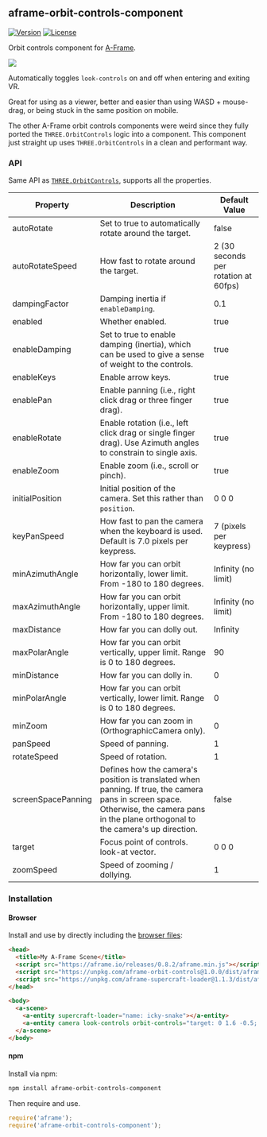 ## aframe-orbit-controls-component

[![Version](http://img.shields.io/npm/v/aframe-orbit-controls-component.svg?style=flat-square)](https://npmjs.org/package/aframe-orbit-controls-component)
[![License](http://img.shields.io/npm/l/aframe-orbit-controls-component.svg?style=flat-square)](https://npmjs.org/package/aframe-orbit-controls-component)

Orbit controls component for [A-Frame](https://aframe.io).

![](https://user-images.githubusercontent.com/674727/41206637-d58d7ec0-6cbb-11e8-8161-966396f45b79.gif)

Automatically toggles `look-controls` on and off when entering and exiting VR.

Great for using as a viewer, better and easier than using WASD + mouse-drag,
or being stuck in the same position on mobile.

The other A-Frame orbit controls components were weird since they fully ported
the `THREE.OrbitControls` logic into a component. This component just straight
up uses `THREE.OrbitControls` in a clean and performant way.

### API

Same API as
[`THREE.OrbitControls`](https://threejs.org/docs/#examples/controls/OrbitControls),
supports all the properties.

| Property           | Description                                                                                                                                                                              | Default Value                        |
| --------           | -----------                                                                                                                                                                              | -------------                        |
| autoRotate         | Set to true to automatically rotate around the target.                                                                                                                                   | false                                |
| autoRotateSpeed    | How fast to rotate around the target.                                                                                                                                                    | 2 (30 seconds per rotation at 60fps) |
| dampingFactor      | Damping inertia if `enableDamping`.                                                                                                                                                      | 0.1                                  |
| enabled            | Whether enabled.                                                                                                                                                                         | true                                 |
| enableDamping      | Set to true to enable damping (inertia), which can be used to give a sense of weight to the controls.                                                                                    | true                                 |
| enableKeys         | Enable arrow keys.                                                                                                                                                                       | true                                 |
| enablePan          | Enable panning (i.e., right click drag or three finger drag).                                                                                                                            | true                                 |
| enableRotate       | Enable rotation (i.e., left click drag or single finger drag). Use Azimuth angles to constrain to single axis.                                                                           | true                                 |
| enableZoom         | Enable zoom (i.e., scroll or pinch).                                                                                                                                                     | true                                 |
| initialPosition    | Initial position of the camera. Set this rather than `position`.                                                                                                                         | 0 0 0                                |
| keyPanSpeed        | How fast to pan the camera when the keyboard is used. Default is 7.0 pixels per keypress.                                                                                                | 7 (pixels per keypress)              |
| minAzimuthAngle    | How far you can orbit horizontally, lower limit. From -180 to 180 degrees.                                                                                                               | Infinity (no limit)                  |
| maxAzimuthAngle    | How far you can orbit horizontally, upper limit. From -180 to 180 degrees.                                                                                                               | Infinity (no limit)                  |
| maxDistance        | How far you can dolly out.                                                                                                                                                               | Infinity                             |
| maxPolarAngle      | How far you can orbit vertically, upper limit. Range is 0 to 180 degrees.                                                                                                                | 90                                   |
| minDistance        | How far you can dolly in.                                                                                                                                                                | 0                                    |
| minPolarAngle      | How far you can orbit vertically, lower limit. Range is 0 to 180 degrees.                                                                                                                | 0                                    |
| minZoom            | How far you can zoom in (OrthographicCamera only).                                                                                                                                       | 0                                    |
| panSpeed           | Speed of panning.                                                                                                                                                                        | 1                                    |
| rotateSpeed        | Speed of rotation.                                                                                                                                                                       | 1                                    |
| screenSpacePanning | Defines how the camera's position is translated when panning. If true, the camera pans in screen space. Otherwise, the camera pans in the plane orthogonal to the camera's up direction. | false                                |
| target             | Focus point of controls. look-at vector.                                                                                                                                                 | 0 0 0                                |
| zoomSpeed          | Speed of zooming / dollying.                                                                                                                                                             | 1                                    |

### Installation

#### Browser

Install and use by directly including the [browser files](dist):

```html
<head>
  <title>My A-Frame Scene</title>
  <script src="https://aframe.io/releases/0.8.2/aframe.min.js"></script>
  <script src="https://unpkg.com/aframe-orbit-controls@1.0.0/dist/aframe-orbit-controls.min.js"></script>
  <script src="https://unpkg.com/aframe-supercraft-loader@1.1.3/dist/aframe-supercraft-loader.js"></script>
</head>

<body>
  <a-scene>
    <a-entity supercraft-loader="name: icky-snake"></a-entity>
    <a-entity camera look-controls orbit-controls="target: 0 1.6 -0.5; minDistance: 0.5; maxDistance: 180; initialPosition: 0 5 15"></a-entity>
  </a-scene>
</body>
```

#### npm

Install via npm:

```bash
npm install aframe-orbit-controls-component
```

Then require and use.

```js
require('aframe');
require('aframe-orbit-controls-component');
```
